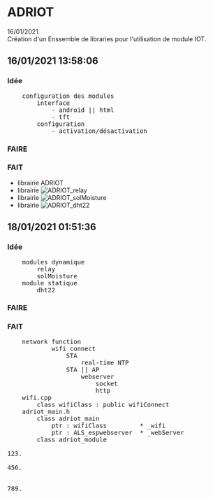 # ADRIOT
16/01/2021.<br />
Création d'un Enssemble de libraries pour l'utilisation de module IOT.<br />

## 16/01/2021 13:58:06
### Idée
<pre>
    configuration des modules
        interface
            - android || html
            - tft 
        configuration
            - activation/désactivation
</pre>
### FAIRE
### FAIT
* librairie ADRIOT<br />
* librairie ![ADRIOT_relay](https://github.com/AdriLighting/ADRIOT_relay)<br />
* librairie ![ADRIOT_solMoisture](https://github.com/AdriLighting/ADRIOT_solMoisture)<br />
* librairie ![ADRIOT_dht22](https://github.com/AdriLighting/ADRIOT_dht22)<br />

## 18/01/2021 01:51:36
### Idée
<pre>
    modules dynamique
        relay
        solMoisture
    module statique
        dht22        
</pre>
### FAIRE
### FAIT
<pre>
    network function
            wifi connect 
                STA
                    real-time NTP 
                STA || AP
                    webserver
                        socket
                        http
    wifi.cpp
        class wifiClass : public wifiConnect
    adriot_main.h    
        class adriot_main
            ptr : wifiClass         * _wifi  
            ptr : ALS_espwebserver  * _webServer
        class adriot_module        

123.

456.


789.
</pre>